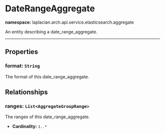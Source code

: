 # **DateRangeAggregate**
**namespace:** laplacian.arch.api.service.elasticsearch.aggregate

An entity describing a date_range_aggregate.



---

## Properties

### format: `String`
The format of this date_range_aggregate.

## Relationships

### ranges: `List<AggregateGroupRange>`
The ranges of this date_range_aggregate.
- **Cardinality:** `1..*`